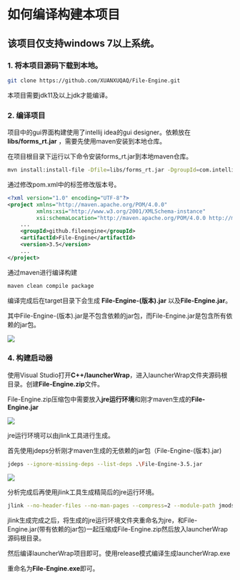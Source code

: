 # 如何编译构建本项目

## 该项目仅支持windows 7以上系统。

### 1. 将本项目源码下载到本地。

```bash
git clone https://github.com/XUANXUQAQ/File-Engine.git
```

本项目需要jdk11及以上jdk才能编译。

### 2. 编译项目

项目中的gui界面构建使用了intellij idea的gui designer。依赖放在 **libs/forms_rt.jar** ，需要先使用maven安装到本地仓库。

在项目根目录下运行以下命令安装forms_rt.jar到本地maven仓库。

```bash
mvn install:install-file -Dfile=libs/forms_rt.jar -DgroupId=com.intellij -DartifactId=forms_rt -Dversion=1.0 -Dpackaging=jar
```

通过修改pom.xml中的<version>标签修改版本号。

```xml
<?xml version="1.0" encoding="UTF-8"?>
<project xmlns="http://maven.apache.org/POM/4.0.0"
         xmlns:xsi="http://www.w3.org/2001/XMLSchema-instance"
         xsi:schemaLocation="http://maven.apache.org/POM/4.0.0 http://maven.apache.org/xsd/maven-4.0.0.xsd">
    ...
    <groupId>github.fileengine</groupId>
    <artifactId>File-Engine</artifactId>
    <version>3.5</version>
    ...
</project>
```

通过maven进行编译构建

```bash
maven clean compile package
```

编译完成后在target目录下会生成 **File-Engine-(版本).jar** 以及**File-Engine.jar**。

其中File-Engine-(版本).jar是不包含依赖的jar包，而File-Engine.jar是包含所有依赖的jar包。

![](https://i.bmp.ovh/imgs/2022/07/22/dadb33cef92f0657.png)

### 4. 构建启动器

使用Visual Studio打开**C++/launcherWrap**，进入launcherWrap文件夹源码根目录。创建**File-Engine.zip**文件。

File-Engine.zip压缩包中需要放入**jre运行环境**和刚才maven生成的**File-Engine.jar**

![](https://i.bmp.ovh/imgs/2022/07/22/c82f676a3c7c6782.png)

jre运行环境可以由jlink工具进行生成。

首先使用jdeps分析刚才maven生成的无依赖的jar包（File-Engine-(版本).jar)

```bash
jdeps --ignore-missing-deps --list-deps .\File-Engine-3.5.jar
```

![](https://i.bmp.ovh/imgs/2022/07/22/5f28ebdce13ee327.png)

分析完成后再使用jlink工具生成精简后的jre运行环境。

```bash
jlink --no-header-files --no-man-pages --compress=2 --module-path jmods --add-modules java.base,java.datatransfer,java.desktop,java.sql --output 输出文件夹位置
```

jlink生成完成之后，将生成的jre运行环境文件夹重命名为jre，和File-Engine.jar(带有依赖的jar包)一起压缩成File-Engine.zip然后放入launcherWrap源码根目录。

然后编译launcherWrap项目即可。使用release模式编译生成launcherWrap.exe

重命名为**File-Engine.exe**即可。
